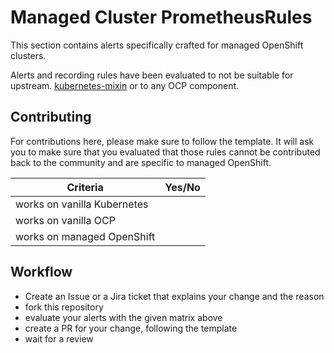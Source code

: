 # Managed Cluster PrometheusRules

This section contains alerts specifically crafted for managed OpenShift clusters.

Alerts and recording rules have been evaluated to not be suitable for upstream. 
[kubernetes-mixin](https://github.com/kubernetes-monitoring/kubernetes-mixin) or to any OCP component.

## Contributing
For contributions here, please make sure to follow the template.
It will ask you to make sure that you evaluated that those rules cannot be contributed back to the community
and are specific to managed OpenShift.

| Criteria                    | Yes/No |
|-----------------------------|--------|
| works on vanilla Kubernetes |        |
| works on vanilla OCP        |        |
| works on managed OpenShift  |        |


## Workflow
* Create an Issue or a Jira ticket that explains your change and the reason
* fork this repository
* evaluate your alerts with the given matrix above
* create a PR for your change, following the template
* wait for a review
